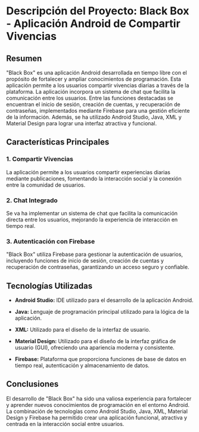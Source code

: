 # Descripción del Proyecto: Black Box - Aplicación Android de Compartir Vivencias

## Resumen

"Black Box" es una aplicación Android desarrollada en tiempo libre con el propósito de fortalecer y ampliar conocimientos de programación. Esta aplicación permite a los usuarios compartir vivencias diarias a través de la plataforma. La aplicación incorpora un sistema de chat que facilita la comunicación entre los usuarios. Entre las funciones destacadas se encuentran el inicio de sesión, creación de cuentas, y recuperación de contraseñas, implementados mediante Firebase para una gestión eficiente de la información. Además, se ha utilizado Android Studio, Java, XML y Material Design para lograr una interfaz atractiva y funcional.

## Características Principales

### 1. Compartir Vivencias

La aplicación permite a los usuarios compartir experiencias diarias mediante publicaciones, fomentando la interacción social y la conexión entre la comunidad de usuarios.

### 2. Chat Integrado

Se va ha implementar un sistema de chat que facilita la comunicación directa entre los usuarios, mejorando la experiencia de interacción en tiempo real.

### 3. Autenticación con Firebase

"Black Box" utiliza Firebase para gestionar la autenticación de usuarios, incluyendo funciones de inicio de sesión, creación de cuentas y recuperación de contraseñas, garantizando un acceso seguro y confiable.

## Tecnologías Utilizadas

- **Android Studio:** IDE utilizado para el desarrollo de la aplicación Android.
  
- **Java:** Lenguaje de programación principal utilizado para la lógica de la aplicación.
  
- **XML:** Utilizado para el diseño de la interfaz de usuario.
  
- **Material Design:** Utilizado para el diseño de la interfaz gráfica de usuario (GUI), ofreciendo una apariencia moderna y consistente.

- **Firebase:** Plataforma que proporciona funciones de base de datos en tiempo real, autenticación y almacenamiento de datos.

## Conclusiones

El desarrollo de "Black Box" ha sido una valiosa experiencia para fortalecer y aprender nuevos conocimientos de programación en el entorno Android. La combinación de tecnologías como Android Studio, Java, XML, Material Design y Firebase ha permitido crear una aplicación funcional, atractiva y centrada en la interacción social entre usuarios.
